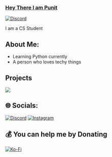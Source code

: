 ### [Hey There I am Punit](https://discord.gg/avonbot)

<a href="https://discord.com/users/765841266181144596">
<img src="https://discord.c99.nl/widget/theme-3/765841266181144596.png" alt="Discord"/>
</a>

I am a CS Student

## About Me:

- Learning Python currently
- A person who loves techy things

## Projects
<a href = "https://discord.gg/avonbot">
<img src="https://capsule-render.vercel.app/api?type=waving&color=0:EEFF00,100:a82da8&animation=twinkling&height=150&width=100&theme=cobalt&section=header&text=Avon&fontColor=15f8ef&fontSize=75&fontAlignY=39" />
</a>

## 🌐 Socials:
[![Discord](https://img.shields.io/badge/Discord-%237289DA.svg?logo=discord&logoColor=white)](https://discord.gg/https://discord.gg/avonbot) [![Instagram](https://img.shields.io/badge/Instagram-%23E4405F.svg?logo=Instagram&logoColor=white)](https://instagram.com/_.punnii._) 


  ## 💰 You can help me by Donating
  [![Ko-Fi](https://img.shields.io/badge/Ko--fi-F16061?style=for-the-badge&logo=ko-fi&logoColor=white)](https://ko-fi.com/Punit9464) 

